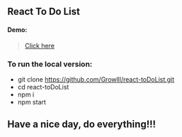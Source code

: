 ## React To Do List

#### Demo:
> [Click here](https://growlll.github.io/react-toDoList)

### To run the local version:
* git clone https://github.com/Growlll/react-toDoList.git
* cd react-toDoList
* npm i
* npm start

## Have a nice day, do everything!!!
